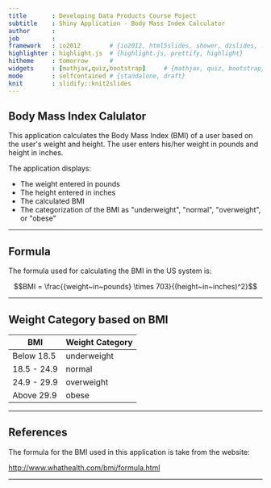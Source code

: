 ```yaml
---
title       : Developing Data Products Course Poject
subtitle    : Shiny Application - Body Mass Index Calculator 
author      : 
job         : 
framework   : io2012        # {io2012, html5slides, shower, dzslides, ...}
highlighter : highlight.js  # {highlight.js, prettify, highlight}
hitheme     : tomorrow      # 
widgets     : [mathjax,quiz,bootstrap]     # {mathjax, quiz, bootstrap}
mode        : selfcontained # {standalone, draft}
knit        : slidify::knit2slides
---
```

## Body Mass Index Calulator

This application calculates the Body Mass Index (BMI) of a user based on the user's weight and height. The user enters his/her weight in pounds and height in inches.

The application displays:
  + The weight entered in pounds
  + The height entered in inches
  + The calculated BMI
  + The categorization of the BMI as "underweight", "normal", "overweight", or "obese" 

---
## Formula
The formula used for calculating the BMI in the US system is:


$$BMI = \frac{{weight~in~pounds} \times 703}{(height~in~inches)^2}$$


-------------------------
## Weight Category based on BMI



BMI | Weight Category
--- | ---
Below 18.5 | underweight
18.5 - 24.9 | normal
24.9 - 29.9 | overweight
Above 29.9 | obese

-------
## References

The formula for the BMI used in this application is take from the website:


<http://www.whathealth.com/bmi/formula.html>

--------
